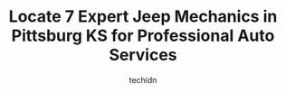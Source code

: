 ---
layout: ampstory
image: https://images.unsplash.com/photo-1604755940508-42d673803330?ixlib=rb-4.0.3&ixid=MnwxMjA3fDB8MHxwaG90by1wYWdlfHx8fGVufDB8fHx8&auto=format&fit=crop&w=640&h=853&q=80
author: techidn
featured: false
description: Entrust your vehicle to the 7 best Jeep Mechanic in Pittsburg KS, USA and experience the difference they can make. With their extensive knowledge, state-of-the-art facilities, and commitment
title: Locate 7 Expert Jeep Mechanics in Pittsburg KS for Professional Auto Services
cover:
   title: Locate 7 Expert Jeep Mechanics in Pittsburg KS for Professional Auto Services
   subtitle: Rickpate
   background: https://images.unsplash.com/photo-1604755940508-42d673803330?ixlib=rb-4.0.3&ixid=MnwxMjA3fDB8MHxwaG90by1wYWdlfHx8fGVufDB8fHx8&auto=format&fit=crop&w=640&h=853&q=80

pages: 
 - layout: thirds
   top: <h1>#1 OBryan Auto Repair & Tires</h1>
   bottom: "<p>They were very helpful in checking it out for me and getting the necessary repairs done same day. They were very helpful with assisting me with financing the bill, as wel</p>"
   background: https://www.knot35.com/toplist/wp-content/uploads/2023/06/best-jeep-mechanic-1-in-pittsburg-ks-1685837850.jpeg
   backgroundblur: true
 - layout: thirds
   top: <h1>#2 Walker Automotive</h1>
   bottom: "<p>1074 N, I-69, Frontenac, KS 66763, United States</p>"
   background: https://www.knot35.com/toplist/wp-content/uploads/2023/06/best-jeep-mechanic-2-in-pittsburg-ks-1685837851.jpeg
   cta:
      link: https://www.knot35.com/toplist/locate-7-expert-jeep-mechanics-in-pittsburg-ks-for-professional-auto-services/
      text: Locate 7 Expert Jeep Mechanics in Pittsburg KS for Professional Auto Services
 - layout: thirds
   top: <h1>#3 Kings Automotive Services, Inc.</h1>
   bottom: "<p>512 W 4th St, Pittsburg, KS 66762, United States</p>"
   background: https://www.knot35.com/toplist/wp-content/uploads/2023/06/best-jeep-mechanic-3-in-pittsburg-ks-1685837851.jpeg
   cta:
      link: https://www.knot35.com/toplist/locate-7-expert-jeep-mechanics-in-pittsburg-ks-for-professional-auto-services/
      text: Locate 7 Expert Jeep Mechanics in Pittsburg KS for Professional Auto Services
 - layout: thirds
   top: <h1>#4 Neptune Auto Repair Center</h1>
   bottom: "<p>902 W 4th St, Pittsburg, KS 66762, United States</p>"
   background: https://images.unsplash.com/photo-1580610447943-1bfbef5efe07?ixlib=rb-4.0.3&ixid=MnwxMjA3fDB8MHxwaG90by1wYWdlfHx8fGVufDB8fHx8&auto=format&fit=crop&w=640&h=853&q=80
   cta:
      link: https://www.knot35.com/toplist/locate-7-expert-jeep-mechanics-in-pittsburg-ks-for-professional-auto-services/
      text: Locate 7 Expert Jeep Mechanics in Pittsburg KS for Professional Auto Services
 - layout: thirds
   top: <h1>#5 Randys Auto Repair</h1>
   bottom: "<p>402 N Smith St, Pittsburg, KS 66762, United States</p>"
   background: https://images.unsplash.com/photo-1567360425618-1594206637d2?ixlib=rb-4.0.3&ixid=MnwxMjA3fDB8MHxwaG90by1wYWdlfHx8fGVufDB8fHx8&auto=format&fit=crop&w=640&h=853&q=80
   cta:
      link: https://www.knot35.com/toplist/locate-7-expert-jeep-mechanics-in-pittsburg-ks-for-professional-auto-services/
      text: Locate 7 Expert Jeep Mechanics in Pittsburg KS for Professional Auto Services
 - layout: thirds
   top: <h1>#6 J and J Auto Repair</h1>
   bottom: "<p>127 W 15th St, Pittsburg, KS 66762, United States</p>"
   background: https://images.unsplash.com/photo-1531169509526-f8f1fdaa4a67?ixlib=rb-4.0.3&ixid=MnwxMjA3fDB8MHxwaG90by1wYWdlfHx8fGVufDB8fHx8&auto=format&fit=crop&w=640&h=853&q=80
   cta:
      link: https://www.knot35.com/toplist/locate-7-expert-jeep-mechanics-in-pittsburg-ks-for-professional-auto-services/
      text: Locate 7 Expert Jeep Mechanics in Pittsburg KS for Professional Auto Services
 - layout: thirds
   top: <h1>#7 Sharps Auto Body & Collision, Inc.</h1>
   bottom: "<p>202 N Elm St, Pittsburg, KS 66762, United States</p>"
   background: https://images.unsplash.com/photo-1613843873231-1447db182f97?ixlib=rb-4.0.3&ixid=MnwxMjA3fDB8MHxwaG90by1wYWdlfHx8fGVufDB8fHx8&auto=format&fit=crop&w=640&h=853&q=80
   cta:
      link: https://www.knot35.com/toplist/locate-7-expert-jeep-mechanics-in-pittsburg-ks-for-professional-auto-services/
      text: Locate 7 Expert Jeep Mechanics in Pittsburg KS for Professional Auto Services
 - layout: thirds
   middle: Continue reading...
   background: https://images.unsplash.com/photo-1602536052359-ef94c21c5948?ixlib=rb-4.0.3&ixid=MnwxMjA3fDB8MHxwaG90by1wYWdlfHx8fGVufDB8fHx8&auto=format&fit=crop&w=640&h=853&q=80
   cta:
      link: https://www.knot35.com/toplist/locate-7-expert-jeep-mechanics-in-pittsburg-ks-for-professional-auto-services/
      text: Locate 7 Expert Jeep Mechanics in Pittsburg KS for Professional Auto Services
      
---